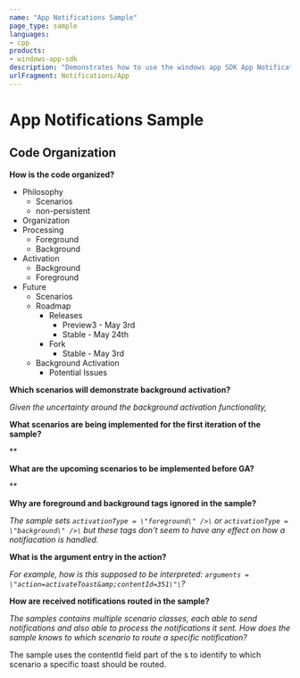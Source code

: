 ```yaml
---
name: "App Notifications Sample" 
page_type: sample
languages:
- cpp
products: 
- windows-app-sdk
description: "Demonstrates how to use the windows app SDK App Notifications APIs from an unpackaged WinUI app"
urlFragment: Notifications/App
---
```

# App Notifications Sample

## Code Organization 
**How is the code organized?**

* Philosophy
    * Scenarios
    * non-persistent
* Organization
* Processing
    * Foreground
    * Background
* Activation
    * Background
    * Foreground
* Future
    * Scenarios
    * Roadmap
        * Releases
            * Preview3 - May 3rd
            * Stable - May 24th
        * Fork
            * Stable - May 3rd
    * Background Activation
        * Potential Issues

**Which scenarios will demonstrate background activation?**

*Given the uncertainty around the background activation functionality,*

**What scenarios are being implemented for the first iteration of the sample?**

**

**What are the upcoming scenarios to be implemented before GA?**

**

**Why are foreground and background tags ignored in the sample?**

*The sample sets `activationType = \"foreground\" />\` or `activationType = \"background\" />\` but these tags don't seem to have any effect on how a notifiacation is handled.*

**What is the argument entry in the action?**

*For example, how is this supposed to be interpreted: `arguments = \"action=activateToast&amp;contentId=351\"\`?*

**How are received notifications routed in the sample?**

*The samples contains multiple scenario classes, each able to send notifications and also able to process the notifications it sent. How does the sample knows to which scenario to route a specific notification?*

The sample uses the contentId field part of the s to identify to which scenario a specific toast should be routed.
